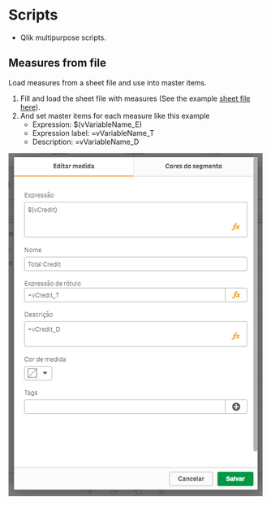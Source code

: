 # Scripts
- Qlik multipurpose scripts.

## Measures from file
Load measures from a sheet file and use into master items.

1. Fill and load the sheet file with measures (See the example [sheet file here](MeasuresFromFile/Expressions.xlsx)).
2. And set master items for each measure like this example
	- Expression: $(vVariableName_E)
	- Expression label: =vVariableName_T
	- Description: =vVariableName_D

![alt text](MeasuresFromFile/MasterItemMeasure.PNG)
	
